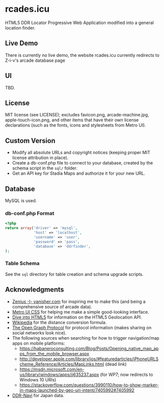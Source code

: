 rcades.icu
==========

HTML5 DDR Locator Progressive Web Application modified into a general location finder.

Live Demo
---------
There is currently no live demo, the website rcades.icu currently redirects to Z-i-v's arcade database page

UI
--
TBD.

License
-------
MIT license (see LICENSE); excludes favicon.png, arcade-machine.jpg, apple-touch-icon.png,
and other items that have their own license declarations (such as the fonts, icons and stylesheets from Metro UI).

Custom Version
--------------
* Modify all absolute URLs and copyright notices (keeping proper MIT license attribution in place).
* Create a db-conf.php file to connect to your database, created by the schema script in the `sql/` folder.
* Get an API key for Stadia Maps and authorize it for your new URL.

## Database ##
MySQL is used.

### db-conf.php Format ###
```php
<?php
return array('driver' => 'mysql',
             'host' => 'localhost',
             'username' => 'user',
             'password' => 'pass',
             'database' => 'ddrfinder',
);
```

### Table Schema ###
See the `sql` directory for table creation and schema upgrade scripts.

Acknowledgments
---------------
* [Zenius -I- vanisher.com](https://zenius-i-vanisher.com/) for inspiring me to make this
  (and being a comprehensive source of arcade data).
* [Metro UI CSS](https://metroui.org.ua/) for helping me make a simple good-looking interface.
* [Dive into HTML5](https://diveintohtml5.info/geolocation.html) for information on the HTML5 Geolocation API.
* [Wikipedia](https://en.wikipedia.org/wiki/Geographical_distance#Spherical_Earth_projected_to_a_plane) for the
  distance conversion formula.
* [The Open Graph Protocol](https://ogp.me/) for protocol information (makes sharing on social networks look nice).
* The following sources when searching for how to trigger navigation/map apps on mobile platforms:
  * https://habaneroconsulting.com/Blog/Posts/Opening_native_map_apps_from_the_mobile_browser.aspx
  * http://developer.apple.com/library/ios/#featuredarticles/iPhoneURLScheme_Reference/Articles/MapLinks.html (dead link)
  * https://msdn.microsoft.com/en-us/library/windows/apps/jj635237.aspx (for WP7; now redirects to Windows 10 URIs)
  * https://stackoverflow.com/questions/3990110/how-to-show-marker-in-maps-launched-by-geo-uri-intent/7405992#7405992
* [DDR-Navi](https://www.ddr-navi.jp/) for Japan data.

